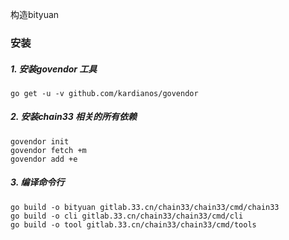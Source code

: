 构造bityuan

### 安装

##### 1. 安装govendor 工具

```
go get -u -v github.com/kardianos/govendor
```

##### 2. 安装chain33 相关的所有依赖

```
govendor init
govendor fetch +m
govendor add +e
```

##### 3. 编译命令行

```
go build -o bityuan gitlab.33.cn/chain33/chain33/cmd/chain33
go build -o cli gitlab.33.cn/chain33/chain33/cmd/cli
go build -o tool gitlab.33.cn/chain33/chain33/cmd/tools
```
